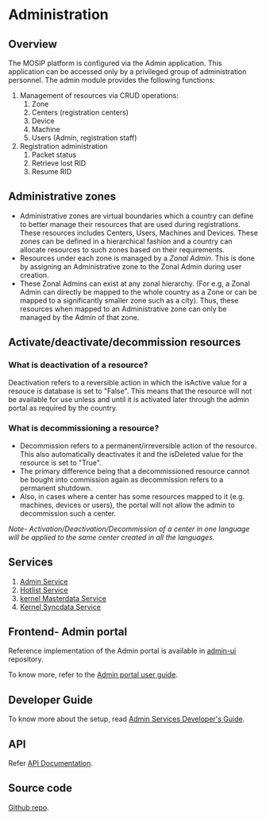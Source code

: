 # Administration

## Overview
The MOSIP platform is configured via the Admin application. This application can be accessed only by a privileged group of administration personnel.
The admin module provides the following functions:
1. Management of resources via CRUD operations:
    1. Zone 
    1. Centers (registration centers)
    1. Device
    1. Machine
    1. Users (Admin, registration staff)
1. Registration administration
    1. Packet status 
    1. Retrieve lost RID
    1. Resume RID

## Administrative zones

* Administrative zones are virtual boundaries which a country can define to better manage their resources that are used during registrations. These resources includes Centers, Users, Machines and Devices. These zones can be defined in a hierarchical fashion and a country can allocate resources to such zones based on their requirements.
* Resources under each zone is managed by a *Zonal Admin*. This is done by assigning an Administrative zone to the Zonal Admin during user creation. 
* These Zonal Admins can exist at any zonal hierarchy. (For e.g, a Zonal Admin can directly be mapped to the whole country as a Zone or can be mapped to a significantly smaller zone such as a city). Thus, these resources when mapped to an Administrative zone can only be managed by the Admin of that zone.

## Activate/deactivate/decommission resources

### What is deactivation of a resource?
Deactivation refers to a reversible action in which the isActive value for a resouce is database is set to "False". This means that the resource will not be available for use unless and until it is activated later through the admin portal as required by the country.

### What is decommissioning a resource?
* Decommission refers to a permanent/irreversible action of the resource. This also automatically deactivates it and the isDeleted value for the resource is set to "True".
* The primary difference being that a decommissioned resource cannot be bought into commission again as decommission refers to a permanent shutdown.
* Also, in cases where a center has some resources mapped to it (e.g. machines, devices or users), the portal will not allow the admin to decommission such a center.

 *Note- Activation/Deactivation/Decommission of a center in one language will be applied to the same center created in all the languages.*

## Services
1. [Admin Service](https://github.com/mosip/admin-services/tree/release-1.2.0/admin/admin-service)
2. [Hotlist Service](https://github.com/mosip/admin-services/tree/release-1.2.0/admin/hotlist-service)
3. [kernel Masterdata Service](https://github.com/mosip/admin-services/tree/release-1.2.0/admin/kernel-masterdata-service)
4. [Kernel Syncdata Service](https://github.com/mosip/admin-services/tree/release-1.2.0/admin/kernel-syncdata-service)

## Frontend- Admin portal
Reference implementation of the Admin portal is available in [admin-ui](https://github.com/mosip/admin-ui/tree/master) repository.

To know more, refer to the [Admin portal user guide](admin-portal-user-guide.md).

## Developer Guide

To know more about the setup, read [Admin Services Developer's Guide](https://docs.mosip.io/1.2.0/modules/administration/admin-services-developers-guide).

## API
Refer [API Documentation](https://mosip.github.io/documentation/1.2.0/1.2.0.html).

## Source code 
[Github repo](https://github.com/mosip/admin-services/tree/release-1.2.0).
